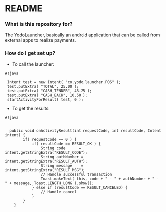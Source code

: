 # README #

### What is this repository for? ###

The YodoLauncher, basically an android application that can be called from external apps to realize payments.

### How do I get set up? ###

* To call the launcher:

```
#!java

 Intent test = new Intent( "co.yodo.launcher.POS" );
 test.putExtra( "TOTAL", 25.00 );
 test.putExtra( "CASH_TENDER", 43.25 );
 test.putExtra( "CASH_BACK", 10.50 );
 startActivityForResult( test, 0 );

```

* To get the results:

```
#!java


  public void onActivityResult(int requestCode, int resultCode, Intent intent) {
        if( requestCode == 0 ) {
            if( resultCode == RESULT_OK ) {
                String code      = intent.getStringExtra("RESULT_CODE");
                String authNumber = intent.getStringExtra("RESULT_AUTH");
                String message    = intent.getStringExtra("RESULT_MSG");
                // Handle successful transaction
                Toast.makeText( this, code + " - " + authNumber + " - " + message, Toast.LENGTH_LONG ).show();
            } else if (resultCode == RESULT_CANCELED) {
                // Handle cancel
            }
        }
    }

```